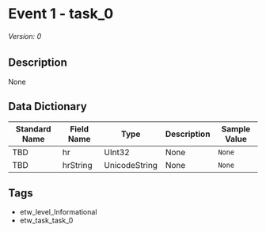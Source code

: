 # Event 1 - task_0
###### Version: 0

## Description
None

## Data Dictionary
|Standard Name|Field Name|Type|Description|Sample Value|
|---|---|---|---|---|
|TBD|hr|UInt32|None|`None`|
|TBD|hrString|UnicodeString|None|`None`|

## Tags
* etw_level_Informational
* etw_task_task_0
